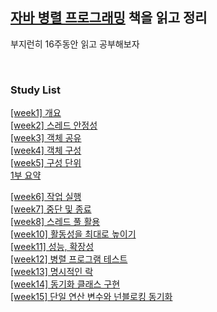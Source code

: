 ## [자바 병렬 프로그래밍](http://www.yes24.com/Product/Goods/3015162) 책을 읽고 정리
부지런히 16주동안 읽고 공부해보자

</br>

### Study List
[[week1] 개요](https://github.com/garlickim/study-note/blob/main/book/java-concurrency-in-practice/%5Bweek1%5D%20%EA%B0%9C%EC%9A%94.md)    
[[week2] 스레드 안정성](https://github.com/garlickim/study-note/blob/main/book/java-concurrency-in-practice/%5Bweek2%5D%20%EC%8A%A4%EB%A0%88%EB%93%9C%20%EC%95%88%EC%A0%95%EC%84%B1.md)       
[[week3] 객체 공유](https://github.com/garlickim/study-note/blob/main/book/java-concurrency-in-practice/%5Bweek3%5D%20%EA%B0%9D%EC%B2%B4%20%EA%B3%B5%EC%9C%A0.md)  
[[week4] 객체 구성](https://github.com/garlickim/study-note/blob/main/book/java-concurrency-in-practice/%5Bweek4%5D%20%EA%B0%9D%EC%B2%B4%20%EA%B5%AC%EC%84%B1.md)  
[[week5] 구성 단위](https://github.com/garlickim/study-note/blob/main/book/java-concurrency-in-practice/%5Bweek5%5D%20%EA%B5%AC%EC%84%B1%20%EB%8B%A8%EC%9C%84.md)  
[1부 요약](https://github.com/garlickim/study-note/blob/main/book/java-concurrency-in-practice/1%EB%B6%80%20%EC%9A%94%EC%95%BD.md)  

[[week6] 작업 실행](https://github.com/garlickim/study-note/blob/main/book/java-concurrency-in-practice/%5Bweek6%5D%20%EC%9E%91%EC%97%85%20%EC%8B%A4%ED%96%89.md)   
[[week7] 중단 및 종료](https://github.com/garlickim/study-note/blob/main/book/java-concurrency-in-practice/%5Bweek7%5D%20%EC%A4%91%EB%8B%A8%20%EB%B0%8F%20%EC%A2%85%EB%A3%8C.md)  
[[week8] 스레드 풀 활용](https://github.com/garlickim/study-note/blob/main/book/java-concurrency-in-practice/%5Bweek8%5D%20%EC%8A%A4%EB%A0%88%EB%93%9C%20%ED%92%80%20%ED%99%9C%EC%9A%A9.md)    
[[week10] 활동성을 최대로 높이기](https://github.com/garlickim/study-note/blob/main/book/java-concurrency-in-practice/%5Bweek10%5D%20%ED%99%9C%EB%8F%99%EC%84%B1%EC%9D%84%20%EC%B5%9C%EB%8C%80%EB%A1%9C%20%EB%86%92%EC%9D%B4%EA%B8%B0.md)     
[[week11] 성능, 확장성](https://github.com/garlickim/study-note/blob/main/book/java-concurrency-in-practice/%5Bweek11%5D%20%EC%84%B1%EB%8A%A5%2C%20%ED%99%95%EC%9E%A5%EC%84%B1.md)    
[[week12] 병렬 프로그램 테스트](https://github.com/garlickim/study-note/blob/main/book/java-concurrency-in-practice/%5Bweek12%5D%20%EB%B3%91%EB%A0%AC%20%ED%94%84%EB%A1%9C%EA%B7%B8%EB%9E%A8%20%ED%85%8C%EC%8A%A4%ED%8A%B8.md)     
[[week13] 명시적인 락](https://github.com/garlickim/study-note/blob/main/book/java-concurrency-in-practice/%5Bweek13%5D%20%EB%AA%85%EC%8B%9C%EC%A0%81%EC%9D%B8%20%EB%9D%BD.md)   
[[week14] 동기화 클래스 구현](https://github.com/garlickim/study-note/blob/main/book/java-concurrency-in-practice/%5Bweek14%5D%20%EB%8F%99%EA%B8%B0%ED%99%94%20%ED%81%B4%EB%9E%98%EC%8A%A4%20%EA%B5%AC%ED%98%84.md)   
[[week15] 단일 연산 변수와 넌블로킹 동기화](https://github.com/garlickim/study-note/blob/main/book/java-concurrency-in-practice/%5Bweek15%5D%20%EB%8B%A8%EC%9D%BC%20%EC%97%B0%EC%82%B0%20%EB%B3%80%EC%88%98%EC%99%80%20%EB%84%8C%EB%B8%94%EB%A1%9C%ED%82%B9%20%EB%8F%99%EA%B8%B0%ED%99%94.md)

